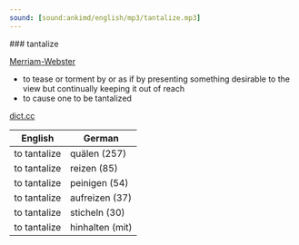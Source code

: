 ```yaml
---
sound: [sound:ankimd/english/mp3/tantalize.mp3]
---
```


\### tantalize

[Merriam-Webster](https://www.merriam-webster.com/dictionary/tantalize)

- to tease or torment by or as if by presenting something desirable to the view but continually keeping it out of reach
- to cause one to be tantalized

[dict.cc](https://www.dict.cc/tantalize)

| English        | German       |
| -------------- | ------------ |
| to tantalize | quälen (257) |
| to tantalize | reizen (85) |
| to tantalize | peinigen (54) |
| to tantalize | aufreizen (37) |
| to tantalize | sticheln (30) |
| to tantalize | hinhalten (mit) |
